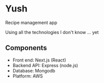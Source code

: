 # Yush

Recipe management app

Using all the technologies I don't know ... yet

## Components

 - Front end: Next.js (React)
 - Backend API: Express (node.js)
 - Database: Mongodb
 - Platform: AWS 